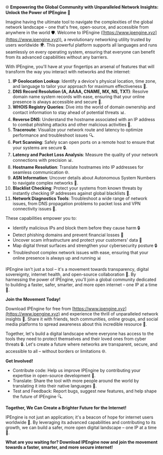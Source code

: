 🌐 **Empowering the Global Community with Unparalleled Network Insights: Unlock the Power of IPEngine** 🚀

Imagine having the ultimate tool to navigate the complexities of the global network landscape – one that's free, open-source, and accessible from anywhere in the world 🛡️. Welcome to IPEngine ([https://www.ipengine.xyz](https://www.ipengine.xyz)), a revolutionary networking utility trusted by users worldwide 🌍. This powerful platform supports all languages and runs seamlessly on every operating system, ensuring that everyone can benefit from its advanced capabilities without any barriers.

With IPEngine, you'll have at your fingertips an arsenal of features that will transform the way you interact with networks and the internet:

1.  **IP Geolocation Lookup**: Identify a device's physical location, time zone, and language to tailor your approach for maximum effectiveness 📅.
2.  **DNS Record Resolution (A, AAAA, CNAME, MX, NS, TXT)**: Resolve domain name system records with ease, ensuring that your online presence is always accessible and secure 🔑.
3.  **WHOIS Registry Queries**: Dive into the world of domain ownership and contact information to stay ahead of potential threats 📊.
4.  **Reverse DNS**: Understand the hostname associated with an IP address to combat phishing attacks and other malicious activities 🚨.
5.  **Traceroute**: Visualize your network route and latency to optimize performance and troubleshoot issues 🔍.
6.  **Port Scanning**: Safely scan open ports on a remote host to ensure that your systems are secure 🔒.
7.  **Latency and Packet Loss Analysis**: Measure the quality of your network connections with precision 📊.
8.  **Hostname Resolution**: Translate hostnames into IP addresses for seamless communication 🌐.
9.  **ASN Information**: Uncover details about Autonomous System Numbers to navigate complex networks 🔑.
10. **Blacklist Checking**: Protect your systems from known threats by instantly checking IP addresses against global blacklists 🚫.
11. **Network Diagnostics Tools**: Troubleshoot a wide range of network issues, from DNS propagation problems to packet loss and VPN connectivity issues 🤖.

These capabilities empower you to:

*   Identify malicious IPs and block them before they cause harm 🔒
*   Detect phishing domains and prevent financial losses 💸
*   Uncover scam infrastructure and protect your customers' data 🚨
*   Map digital threat surfaces and strengthen your cybersecurity posture 🔒
*   Troubleshoot complex network issues with ease, ensuring that your online presence is always up and running 📊

IPEngine isn't just a tool – it's a movement towards transparency, digital sovereignty, internet health, and open-source collaboration 🌟. By harnessing the power of IPEngine, you'll join a global community dedicated to building a faster, safer, smarter, and more open internet – one IP at a time 🔗.

**Join the Movement Today!**

Download IPEngine for free from [https://www.ipengine.xyz](https://www.ipengine.xyz) and experience the thrill of unparalleled network insights 🚀. Share it with friends, tech communities, online groups, and social media platforms to spread awareness about this incredible resource 🤝.

Together, let's build a digital landscape where everyone has access to the tools they need to protect themselves and their loved ones from cyber threats 🔒. Let's create a future where networks are transparent, secure, and accessible to all – without borders or limitations 🌐.

**Get Involved!**

*   Contribute code: Help us improve IPEngine by contributing your expertise in open-source development 🤖.
*   Translate: Share the tool with more people around the world by translating it into their native languages 💬.
*   Test and Feedback: Report bugs, suggest new features, and help shape the future of IPEngine 🔍.

**Together, We Can Create a Brighter Future for the Internet!**

IPEngine is not just an application; it's a beacon of hope for internet users worldwide 🌟. By leveraging its advanced capabilities and contributing to its growth, we can build a safer, more open digital landscape – one IP at a time 🔗.

**What are you waiting for? Download IPEngine now and join the movement towards a faster, smarter, and more secure internet!**